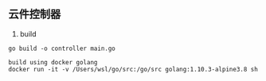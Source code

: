 ## 云件控制器

1. build

```
go build -o controller main.go

build using docker golang
docker run -it -v /Users/wsl/go/src:/go/src golang:1.10.3-alpine3.8 sh
```
